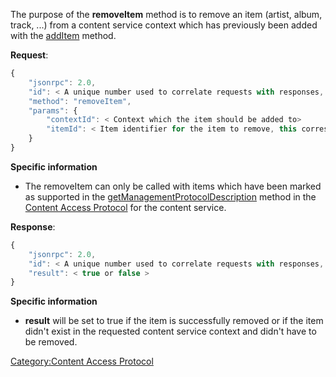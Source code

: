 The purpose of the **removeItem** method is to remove an item (artist,
album, track, ...) from a content service context which has previously
been added with the
[addItem](../Content_Access_Protocol/addItem "wikilink") method.

**Request**:

``` javascript
{
    "jsonrpc": 2.0,
    "id": < A unique number used to correlate requests with responses, see JSON-RPC specification for more information >,
    "method": "removeItem",
    "params": {
        "contextId": < Context which the item should be added to>
        "itemId": < Item identifier for the item to remove, this corresponds to the *id* attribute returned from findItems method>
    }
}
```

**Specific information**

  - The removeItem can only be called with items which have been marked
    as supported in the
    [getManagementProtocolDescription](../Content_Access_Protocol/getManagementProtocolDescription "wikilink")
    method in the [Content Access
    Protocol](../Content_Access_Protocol "wikilink") for the content
    service.

**Response**:

``` javascript
{
    "jsonrpc": 2.0,
    "id": < A unique number used to correlate requests with responses, see JSON-RPC specification for more information >,
    "result": < true or false >
}
```

**Specific information**

  - **result** will be set to true if the item is successfully removed
    or if the item didn't exist in the requested content service context
    and didn't have to be removed.

[Category:Content Access
Protocol](Category:Content_Access_Protocol "wikilink")
